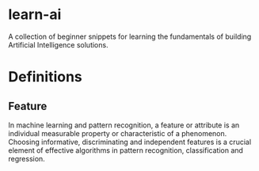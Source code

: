 # learn-ai
A collection of beginner snippets for learning the fundamentals of building Artificial Intelligence solutions.

# Definitions

## Feature
In machine learning and pattern recognition, a feature or attribute is an individual measurable property or characteristic of a phenomenon. Choosing informative, discriminating and independent features is a crucial element of effective algorithms in pattern recognition, classification and regression.
